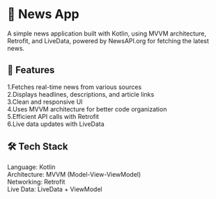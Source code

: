 # 📰 News App

A simple news application built with Kotlin, using MVVM architecture, Retrofit, and LiveData, powered by NewsAPI.org for fetching the latest news.

## 📌 Features
1.Fetches real-time news from various sources   
2.Displays headlines, descriptions, and article links  
3.Clean and responsive UI  
4.Uses MVVM architecture for better code organization  
5.Efficient API calls with Retrofit  
6.Live data updates with LiveData

## 🛠 Tech Stack

Language: Kotlin  
Architecture: MVVM (Model-View-ViewModel)  
Networking: Retrofit  
Live Data: LiveData + ViewModel
